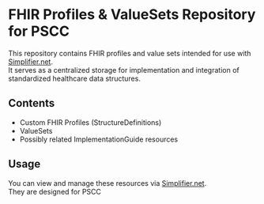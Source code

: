 # FHIR Profiles & ValueSets Repository for PSCC

This repository contains FHIR profiles and value sets intended for use with [Simplifier.net](https://simplifier.net).  
It serves as a centralized storage for implementation and integration of standardized healthcare data structures.

## Contents

- Custom FHIR Profiles (StructureDefinitions)
- ValueSets
- Possibly related ImplementationGuide resources

## Usage

You can view and manage these resources via [Simplifier.net](https://simplifier.net).  
They are designed for PSCC